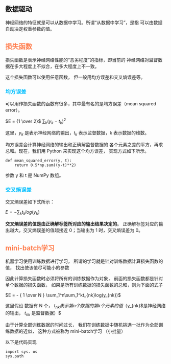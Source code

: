 ## 数据驱动
神经网络的特征就是可以从数据中学习。所谓“从数据中学习”，是指
可以由数据自动决定权重参数的值。

## <font color=coral>损失函数</font>

损失函数是表示神经网络性能的“恶劣程度”的指标，即当前的
神经网络对监督数据在多大程度上不拟合，在多大程度上不一致。

这个损失函数可以使用任意函数，
但一般用均方误差和交叉熵误差等。

### <font color=deepskyblue>均方误差</font>
可以用作损失函数的函数有很多，其中最有名的是均方误差（mean squared
error）。

$E = {1 \over 2}$ $\sum_k(y_k - t_k)^2$

这里，$y_k$ 是表示神经网络的输出，$t_k$ 表示监督数据，k 表示数据的维数。

均方误差会计算神经网络的输出和正确解监督数据的
各个元素之差的平方，再求总和。现在，我们用 Python 来实现这个均方误差，
实现方式如下所示。
```
def mean_squared_error(y, t):
    return 0.5*np.sum((y-t)**2)
```
参数 y 和 t 是 NumPy 数组。

### <font color=deepskyblue>交叉熵误差</font>

交叉熵误差如下式所示：

$E = - \sum_kt_klog(y_k)$

**交叉熵误差的值是由正确解标签所对应的输出结果决定的**。
正确解标签对应的输出越大，交叉熵误差的值越接近 0；当输出为 1 时，交叉熵误差为 0。

## <font color=coral>mini-batch学习</font>
机器学习使用训练数据进行学习， 所谓的学习就是针对训练数据计算损失函数的值， 找出使该值尽可能小的参数

因此计算损失函数时必须将所有的训练数据作为对象， 前面的损失函数都是针对单个数据的损失函数， 如果是所有训练数据的损失函数的总和，则为下面的式子

$E = - { 1 \over N } \sum_1^n\sum_1^kt_{nk}log(y_{nk})$

这里假设 数据有 N 个， $t_{nk}表示第n个数据的第k个元素的值（$y_{nk}$是神经网络的输出， $t_{nk}$ 是监督数据）$

由于计算全部训练数据的时间过长， 我们在训练数据中随机挑选一批作为全部训练数据的近似， 这种方式被称为 mini-batch学习 （小批量）

以下是代码实现
```
import sys. os
sys.path
```

